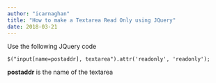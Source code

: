 ```yaml
---
author: "icarnaghan"
title: "How to make a Textarea Read Only using JQuery"
date: 2018-03-21
---
```


Use the following JQuery code

```
$("input[name=postaddr], textarea").attr('readonly', 'readonly');
```

**postaddr** is the name of the textarea
